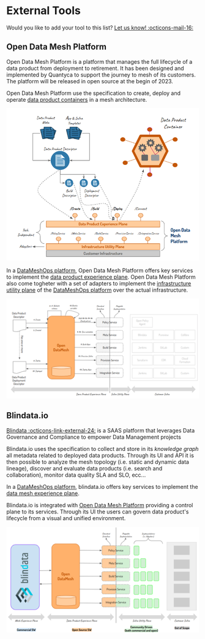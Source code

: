 # External Tools

Would you like to add your tool to this list? <a href="mailto:odm.info@quantyca.it" target="_blank">Let us know! :octicons-mail-16:</a>

## Open Data Mesh Platform
Open Data Mesh Platform is a platform that manages the full lifecycle of a data product from deployment to retirement. It has been designed and implemented by Quantyca to support the journey to mesh of its customers. The platform will be released in open source at the begin of 2023.

Open Data Mesh Platform use the specification to create, deploy and operate [data product containers](../concepts/meshops-platform.md#data-product-container) in a mesh architecture.

![Open Data Mesh Platform](../images/odm-platform.png)

In a [DataMeshOps platform](../concepts/meshops-platform.md), Open Data Mesh Platform offers key services to implement the [data product experience plane](../concepts/meshops-platform.md#data-product-experience-plane). Open Data Mesh Platform also come togheter with a set of adapters to implement the [infrastructure utility plane](../concepts/meshops-platform.md#infrastructure-utility-plane) of the [DataMeshOps platform](../concepts/meshops-platform.md) over the actual infrastructure.

![Open Data Mesh Adapters](../images/odm-adapters.png)

## Blindata.io
<a href="https://blindata.io/" target="_blank">Blindata :octicons-link-external-24:</a> is a 
SAAS platform that leverages Data Governance and Compliance to empower Data Management projects

Blindata.io uses the specification to collect and store in its *knowledge graph* all metadata related to deployed data products. Through its UI and API it is then possible to analyze the mesh topology (i.e. static and dynamic data lineage), discover and evaluate data products (i.e. search and collaboration),  monitor data quality SLA and SLO, ecc... 

In a [DataMeshOps platform](../concepts/meshops-platform.md), blindata.io offers key services to implement the [data mesh experience plane](../concepts/meshops-platform.md#data-mesh-experience-plane).  

Blindata.io is integrated with [Open Data Mesh Platform](#open-data-mesh-platform) providing a control plane to its services. Through its UI the users can govern data product's lifecycle from a visual and unified environment.

![Blindata.io](../images/odm-blindata.png)